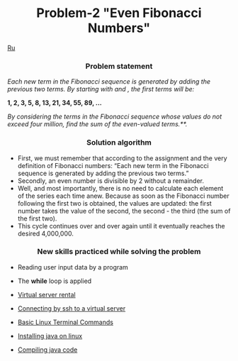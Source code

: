 <div id="header" align="center">
  <h1>Problem-2 "Even Fibonacci Numbers"</h1>
</div>

[Ru](README_ru.md)

<div id="header" align="center">
  <h3>Problem statement</h3>
</div>

*Each new term in the Fibonacci sequence is generated by adding the previous two terms. By starting with and , the first terms will be:*

**1, 2, 3, 5, 8, 13, 21, 34, 55, 89, …**

*By considering the terms in the Fibonacci sequence whose values do not exceed four million, find the sum of the even-valued terms.**.*

<div id="header" align="center">
  <h3>Solution algorithm</h3>
</div>

* First, we must remember that according to the assignment and the very definition of Fibonacci numbers: “Each new term in the Fibonacci sequence is generated by adding the previous two terms.”
* Secondly, an even number is divisible by 2 without a remainder.
* Well, and most importantly, there is no need to calculate each element of the series each time anew. Because as soon as the Fibonacci number following the first two is obtained, the values are updated: the first number takes the value of the second, the second - the third (the sum of the first two).
* This cycle continues over and over again until it eventually reaches the desired 4,000,000.

<div id="header" align="center">
  <h3>New skills practiced while solving the problem</h3>
</div>

* Reading user input data by a program
* The **while** loop is applied

* [Virtual server rental](https://java-practice.ru/blog/arenda-vps.jsp)
* [Connecting by ssh to a virtual server](https://java-practice.ru/blog/podklyuchenie-po-ssh-k-vps.jsp)
* [Basic Linux Terminal Commands](https://java-practice.ru/blog/komandy-linux-terminala.jsp)
* [Installing java on linux](https://java-practice.ru/blog/ustanovka-java.jsp)
* [Compiling java code](https://java-practice.ru/blog/kompilyaciya-java-koda.jsp)
